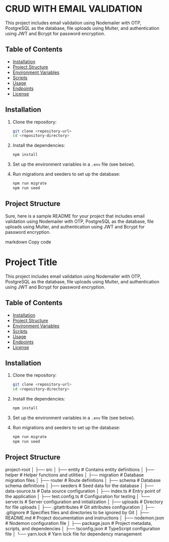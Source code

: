 # CRUD WITH EMAIL VALIDATION

This project includes email validation using Nodemailer with OTP, PostgreSQL as the database, file uploads using Multer, and authentication using JWT and Bcrypt for password encryption.

## Table of Contents

- [Installation](#installation)
- [Project Structure](#project-structure)
- [Environment Variables](#environment-variables)
- [Scripts](#scripts)
- [Usage](#usage)
- [Endpoints](#endpoints)
- [License](#license)

## Installation

1. Clone the repository:

    ```bash
    git clone <repository-url>
    cd <repository-directory>
    ```

2. Install the dependencies:

    ```bash
    npm install
    ```

3. Set up the environment variables in a `.env` file (see below).

4. Run migrations and seeders to set up the database:

    ```bash
    npm run migrate
    npm run seed
    ```

## Project Structure

Sure, here is a sample README for your project that includes email validation using Nodemailer with OTP, PostgreSQL as the database, file uploads using Multer, and authentication using JWT and Bcrypt for password encryption.

markdown
Copy code
# Project Title

This project includes email validation using Nodemailer with OTP, PostgreSQL as the database, file uploads using Multer, and authentication using JWT and Bcrypt for password encryption.

## Table of Contents

- [Installation](#installation)
- [Project Structure](#project-structure)
- [Environment Variables](#environment-variables)
- [Scripts](#scripts)
- [Usage](#usage)
- [Endpoints](#endpoints)
- [License](#license)

## Installation

1. Clone the repository:

    ```bash
    git clone <repository-url>
    cd <repository-directory>
    ```

2. Install the dependencies:

    ```bash
    npm install
    ```

3. Set up the environment variables in a `.env` file (see below).

4. Run migrations and seeders to set up the database:

    ```bash
    npm run migrate
    npm run seed
    ```

## Project Structure
project-root
│
├── src
│   ├── entity          # Contains entity definitions
│   ├── helper          # Helper functions and utilities
│   ├── migration       # Database migration files
│   ├── router          # Route definitions
│   ├── schema          # Database schema definitions
│   ├── seeders         # Seed data for the database
│   ├── data-source.ts  # Data source configuration
│   ├── index.ts        # Entry point of the application
│   ├── test.config.ts  # Configuration for testing
│   └── server.ts       # Server configuration and initialization
│
├── uploads             # Directory for file uploads
│
├── .gitattributes      # Git attributes configuration
│
├── .gitignore          # Specifies files and directories to be ignored by Git
│
├── README.md           # Project documentation and instructions
│
├── nodemon.json        # Nodemon configuration file
│
├── package.json        # Project metadata, scripts, and dependencies
│
├── tsconfig.json       # TypeScript configuration file
│
└── yarn.lock           # Yarn lock file for dependency management

